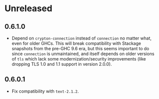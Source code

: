 
# Unreleased

## 0.6.1.0

* Depend on `crypton-connection` instead of `connection` no matter what, even for older GHCs. This will break compatibility with Stackage snapshots from the pre-GHC 9.6 era, but this seems important to do since `connection` is unmaintained, and itself depends on older versions of `tls` which lack some modernization/security improvements (like dropping TLS 1.0 and 1.1 support in version 2.0.0).

## 0.6.0.1

* Fix compatibility with `text-2.1.2`.
